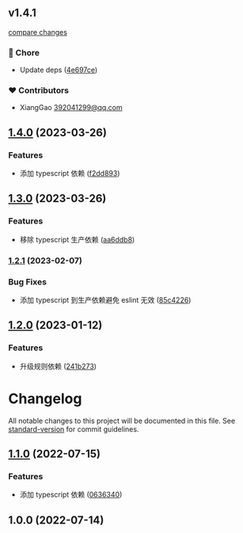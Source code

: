 

## v1.4.1

[compare changes](https://github.com/roshan-labs/eslint-config/compare/v1.4.0...v1.4.1)

### 🏡 Chore

- Update deps ([4e697ce](https://github.com/roshan-labs/eslint-config/commit/4e697ce))

### ❤️ Contributors

- XiangGao <392041299@qq.com>

## [1.4.0](https://github.com/roshan-labs/eslint-config/compare/v1.3.0...v1.4.0) (2023-03-26)


### Features

* 添加 typescript 依赖 ([f2dd893](https://github.com/roshan-labs/eslint-config/commit/f2dd8932c2e18aa28578714f03fe343725ba7932))

## [1.3.0](https://github.com/roshan-labs/eslint-config/compare/v1.2.1...v1.3.0) (2023-03-26)


### Features

* 移除 typescript 生产依赖 ([aa6ddb8](https://github.com/roshan-labs/eslint-config/commit/aa6ddb8fb08c5f4b88ee1baebed1b2f351e8edd2))

### [1.2.1](https://github.com/roshan-labs/eslint-config/compare/v1.2.0...v1.2.1) (2023-02-07)


### Bug Fixes

* 添加 typescript 到生产依赖避免 eslint 无效 ([85c4226](https://github.com/roshan-labs/eslint-config/commit/85c4226b5f68c91b495ff29e3603c47f6991ab81))

## [1.2.0](https://github.com/roshan-labs/eslint-config/compare/v1.1.0...v1.2.0) (2023-01-12)


### Features

* 升级规则依赖 ([241b273](https://github.com/roshan-labs/eslint-config/commit/241b2735d1352acea5c60249e8e6c690d3900c0f))

# Changelog

All notable changes to this project will be documented in this file. See [standard-version](https://github.com/conventional-changelog/standard-version) for commit guidelines.

## [1.1.0](https://github.com/roshan-labs/eslint-config/compare/v1.0.0...v1.1.0) (2022-07-15)


### Features

* 添加 typescript 依赖 ([0636340](https://github.com/roshan-labs/eslint-config/commit/0636340cae719b2dc0d858507d88a59113ea57fa))

## 1.0.0 (2022-07-14)
